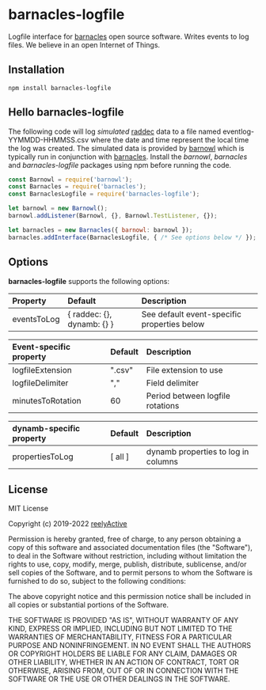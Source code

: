 barnacles-logfile
=================

Logfile interface for [barnacles](https://github.com/reelyactive/barnacles/) open source software.  Writes events to log files.  We believe in an open Internet of Things.


Installation
------------

    npm install barnacles-logfile


Hello barnacles-logfile
-----------------------

The following code will log _simulated_ [raddec](https://github.com/reelyactive/raddec/) data to a file named eventlog-YYMMDD-HHMMSS.csv where the date and time represent the local time the log was created.  The simulated data is provided by [barnowl](https://github.com/reelyactive/barnowl/) which is typically run in conjunction with [barnacles](https://github.com/reelyactive/barnacles/).  Install the _barnowl_, _barnacles_ and _barnacles-logfile_ packages using npm before running the code.

```javascript
const Barnowl = require('barnowl');
const Barnacles = require('barnacles');
const BarnaclesLogfile = require('barnacles-logfile');

let barnowl = new Barnowl();
barnowl.addListener(Barnowl, {}, Barnowl.TestListener, {});

let barnacles = new Barnacles({ barnowl: barnowl });
barnacles.addInterface(BarnaclesLogfile, { /* See options below */ });
```

Options
-------

__barnacles-logfile__ supports the following options:

| Property    | Default                    | Description                      | 
|:------------|:---------------------------|:---------------------------------|
| eventsToLog | { raddec: {}, dynamb: {} } | See default event-specific properties below |

| Event-specific property | Default | Description                      | 
|:------------------------|:--------|:---------------------------------|
| logfileExtension        | ".csv"  | File extension to use            |
| logfileDelimiter        | ","     | Field delimiter                  |
| minutesToRotation       | 60      | Period between logfile rotations |

| dynamb-specific property | Default | Description                         | 
|:-------------------------|:--------|:------------------------------------|
| propertiesToLog          | [ all ] | dynamb properties to log in columns |


License
-------

MIT License

Copyright (c) 2019-2022 [reelyActive](https://www.reelyactive.com)

Permission is hereby granted, free of charge, to any person obtaining a copy of this software and associated documentation files (the "Software"), to deal in the Software without restriction, including without limitation the rights to use, copy, modify, merge, publish, distribute, sublicense, and/or sell copies of the Software, and to permit persons to whom the Software is furnished to do so, subject to the following conditions:

The above copyright notice and this permission notice shall be included in all copies or substantial portions of the Software.

THE SOFTWARE IS PROVIDED "AS IS", WITHOUT WARRANTY OF ANY KIND, EXPRESS OR 
IMPLIED, INCLUDING BUT NOT LIMITED TO THE WARRANTIES OF MERCHANTABILITY, 
FITNESS FOR A PARTICULAR PURPOSE AND NONINFRINGEMENT. IN NO EVENT SHALL THE 
AUTHORS OR COPYRIGHT HOLDERS BE LIABLE FOR ANY CLAIM, DAMAGES OR OTHER 
LIABILITY, WHETHER IN AN ACTION OF CONTRACT, TORT OR OTHERWISE, ARISING FROM, 
OUT OF OR IN CONNECTION WITH THE SOFTWARE OR THE USE OR OTHER DEALINGS IN 
THE SOFTWARE.
